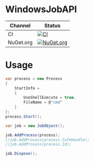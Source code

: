 # WindowsJobAPI

Channel | Status
-|-
CI | [![CI](https://github.com/HMBSbige/WindowsJobAPI/workflows/CI/badge.svg)](https://github.com/HMBSbige/WindowsJobAPI/actions)
NuGet.org | [![NuGet.org](https://img.shields.io/nuget/v/WindowsJobAPI.svg)](https://www.nuget.org/packages/WindowsJobAPI/)

# Usage
```csharp
var process = new Process
{
    StartInfo =
    {
        UseShellExecute = true,
        FileName = @"cmd"
    }
};
process.Start();

var job = new JobObject();

job.AddProcess(process);
//job.AddProcess(process.SafeHandle);
//job.AddProcess(process.Id);

job.Dispose();
```
